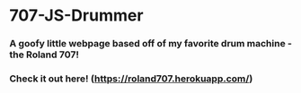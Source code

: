 # 707-JS-Drummer

### A goofy little webpage based off of my favorite drum machine - the Roland 707!  

### Check it out here! (https://roland707.herokuapp.com/)
